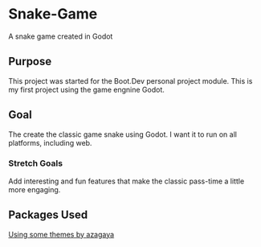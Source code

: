 # Snake-Game
A snake game created in Godot

## Purpose
This project was started for the Boot.Dev personal project module. This is my first project using the game engnine Godot.

## Goal
The create the classic game snake using Godot. I want it to run on all platforms, including web.

### Stretch Goals
Add interesting and fun features that make the classic pass-time a little more engaging.

## Packages Used
[Using some themes by azagaya](https://azagaya.itch.io/kenneys-ui-theme)